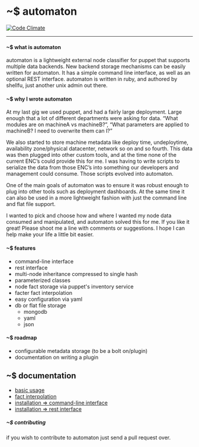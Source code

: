 # ~$ automaton
[![Code Climate](https://codeclimate.com/github/shellfu/automaton.png)](https://codeclimate.com/github/shellfu/automaton)

* * *
#### ~$ what is automaton
automaton is a lightweight external node classifier for puppet that supports multiple data backends. New backend storage
 mechanisms can be easily written for automaton. It has a simple command line interface, as well as an optional REST 
 interface. automaton is written in ruby, and authored by shellfu, just another unix admin out there.


#### ~$ why I wrote automaton

At my last gig we used puppet, and had a fairly large deployment. Large enough that a lot of different departments were 
asking for data. “What modules are on machineA vs machineB?”, “What parameters are applied to machineB? I need to overwrite them can I?”

We also started to store machine metadata like deploy time, undeploytime, availability zone/physical datacenter, 
network so on and so fourth. This data was then plugged into other custom tools, and at the time none of the current
ENC’s could provide this for me. I was having to write scripts to serialize the data from those ENC’s into something 
our developers and management could consume. Those scripts evolved into automaton.

One of the main goals of automaton was to ensure it was robust enough to plug into other tools such as deployment 
dashboards. At the same time it can also be used in a more lightweight fashion with just the command line and flat file 
support.

I wanted to pick and choose how and where I wanted my node data consumed and manipulated, and automaton solved this for 
me. If you like it great! Please shoot me a line with comments or suggestions. I hope I can help make your life a little
bit easier.


#### ~$ features
* command-line interface
* rest interface
* multi-node inheritance compressed to single hash
* parameterized classes
* node fact storage via puppet's inventory service
* facter fact interpolation
* easy configuration via yaml
* db or flat file storage
    * mongodb
    * yaml
    * json

#### ~$ roadmap
* configurable metadata storage (to be a bolt on/plugin)
* documentation on writing a plugin

## ~$ documentation
* [basic usage](https://github.com/shellfu/automaton/wiki/usage::basic)
* [fact interpolation](https://github.com/shellfu/automaton/wiki/usage::topic::facter)
* [installation => command-line interface](https://github.com/shellfu/automaton/wiki/installation::command-line_interface)
* [installation => rest interface](https://github.com/shellfu/automaton/wiki/Installation::rest-interface)

##### ~$ contributing
if you wish to contribute to automaton just send a pull request over.
